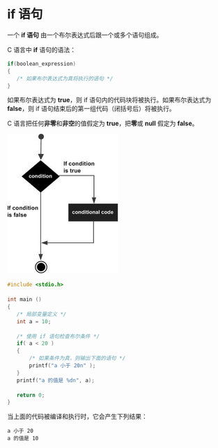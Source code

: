# if 语句


一个 **if 语句** 由一个布尔表达式后跟一个或多个语句组成。

C 语言中 **if** 语句的语法：
```c
if(boolean_expression)
{
   /* 如果布尔表达式为真将执行的语句 */
}
```
如果布尔表达式为 **true**，则 if 语句内的代码块将被执行。如果布尔表达式为 **false**，则 if 语句结束后的第一组代码（闭括号后）将被执行。

C 语言把任何**非零**和**非空**的值假定为 **true**，把**零**或 **null** 假定为 **false**。

![C 中的判断语句](images/if_statement.jpg)
```c
#include <stdio.h>

int main ()
{
   /* 局部变量定义 */
   int a = 10;

   /* 使用 if 语句检查布尔条件 */
   if( a < 20 )
   {
       /* 如果条件为真，则输出下面的语句 */
       printf("a 小于 20n" );
   }
   printf("a 的值是 %dn", a);

   return 0;
}
```
当上面的代码被编译和执行时，它会产生下列结果：
```
a 小于 20
a 的值是 10
```
